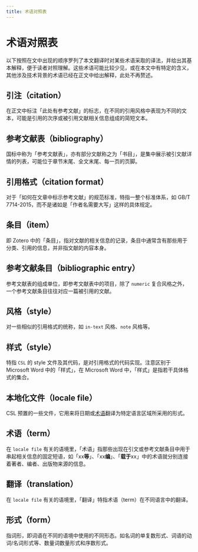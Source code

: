 ```yaml
---
title: 术语对照表
---
```


# 术语对照表

以下按照在文中出现的顺序罗列了本文翻译时对某些术语采取的译法，并给出其基本解释，便于读者对照理解。这些术语可能比较少见，或在本文中有特定的含义，其他涉及技术背景的术语已经在正文中给出解释，此处不再赘述。

## 引注（citation）

在正文中标注「此处有参考文献」的标志，在不同的引用风格中表现为不同的文本，可能是引用的次序或被引用文献相关信息组成的简短文本。

## 参考文献表（bibliography）

国标中称为「参考文献表」，亦有部分文献称之为「书目」，是集中展示被引文献详情的列表，可能位于章节末尾、全文末尾、每一页的页脚。

## 引用格式（citation format）

对于「如何在文章中标示参考文献」的规范标准，特指一整个标准体系，如 GB/T 7714-2015，而不是诸如是「作者名需要大写」这样的具体规定。

## 条目（item）

即 Zotero 中的「条目」，指对文献的相关信息的记录，条目中通常含有那些用于分类、引用的信息，并非指文献的内容本身。

## 参考文献条目（bibliographic entry）

参考文献表的组成单位，即参考文献表中的项目，除了 `numeric` 复合风格之外，一个参考文献条目往往对应一篇被引用的文献。

## 风格（style）

对一些相似的引用格式的统称，如 `in-text` 风格、`note` 风格等。

## 样式（style）

特指 `CSL` 的 style 文件及其代码，是对引用格式的代码实现。注意区别于 Microsoft Word 中的「样式」，在 Microsoft Word 中，「样式」是指若干具体格式的集合。

## 本地化文件（locale file）

CSL 预置的一些文件，它用来将日期或[术语](#术语term)翻译为特定语言区域所采用的形式。

## 术语（term）

在 `locale file` 有关的语境里，「术语」指那些出现在引文或参考文献条目中用于串起相关信息的固定短语，如「xx**等**」、「xx**编**」、「**载于**xx」中的术语就分别连接着著者、编者、出版物来源的信息。

## 翻译（translation）

在 `locale file` 有关的语境里，「翻译」特指术语（term）在不同语言中的翻译。

## 形式（form）

指词形，即词语在不同的语境中使用的不同形态。如名词的单复数形式、词语的动词/名词形式等、数量词数量形式和序数形式。
